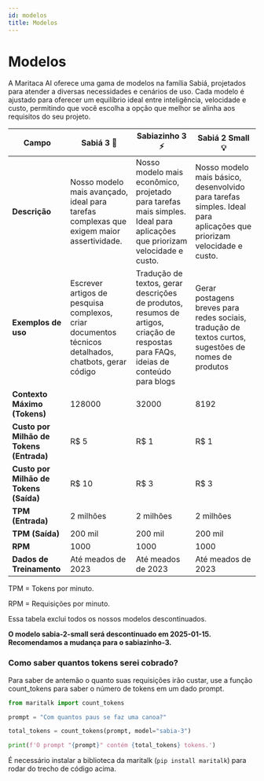 ```yaml
---
id: modelos
title: Modelos
---
```


# Modelos
A Maritaca AI oferece uma gama de modelos na família Sabiá, projetados para atender a diversas necessidades e cenários de uso. Cada modelo é ajustado para oferecer um equilíbrio ideal entre inteligência, velocidade e custo, permitindo que você escolha a opção que melhor se alinha aos requisitos do seu projeto.

| **Campo**                            | **Sabiá 3** 🥇                                                                                       | **Sabiazinho 3** ⚡                                                                                      | **Sabiá 2 Small** 💡                                                                            |
|--------------------------------------|-----------------------------------------------------------------------------------------------------|---------------------------------------------------------------------------------------------------------|--------------------------------------------------------------------------------------------------|
| **Descrição**                        | Nosso modelo mais avançado, ideal para tarefas complexas que exigem maior assertividade.            | Nosso modelo mais econômico, projetado para tarefas mais simples. Ideal para aplicações  que priorizam velocidade e custo. | Nosso modelo mais básico, desenvolvido para tarefas simples. Ideal para aplicações  que priorizam velocidade e custo. |
| **Exemplos de uso**                  | Escrever artigos de pesquisa complexos, criar documentos técnicos detalhados, chatbots, gerar código |  Tradução de textos, gerar descrições de produtos, resumos de artigos, criação de respostas para FAQs, ideias de conteúdo para blogs  | Gerar postagens breves para redes sociais, tradução de textos curtos, sugestões de nomes de produtos  |
| **Contexto Máximo (Tokens)**         | 128000                                                                                              | 32000                                                                                                    | 8192                                                                                             |
| **Custo por Milhão de Tokens (Entrada)** | R$ 5                                                                                              | R$ 1                                                                                                      | R$ 1                                                                                              |
| **Custo por Milhão de Tokens (Saída)**   | R$ 10                                                                                             | R$ 3                                                                                                      | R$ 3                                                                                              |
| **TPM (Entrada)**                    | 2 milhões                                                                                           | 2 milhões                                                                                                | 2 milhões                                                                                          |
| **TPM (Saída)**                      | 200 mil                                                                                            | 200 mil                                                                                                   | 200 mil                                                                                           |
| **RPM**                              | 1000                                                                                               | 1000                                                                                                      | 1000                                                                                              |
| **Dados de Treinamento**             | Até meados de 2023                                                                                 | Até meados de 2023                                                                                        | Até meados de 2023                                                                                 |




TPM = Tokens por minuto.

RPM = Requisições por minuto.

Essa tabela exclui todos os nossos modelos descontinuados.

**O modelo sabia-2-small será descontinuado em 2025-01-15. Recomendamos a mudança para o sabiazinho-3.**


### Como saber quantos tokens serei cobrado?
Para saber de antemão o quanto suas requisições irão custar, use a função count_tokens para saber o número de tokens em um dado prompt.
```python
from maritalk import count_tokens

prompt = "Com quantos paus se faz uma canoa?"

total_tokens = count_tokens(prompt, model="sabia-3")

print(f'O prompt "{prompt}" contém {total_tokens} tokens.')
```

É necessário instalar a biblioteca da maritalk (`pip install maritalk`) para rodar do trecho de código acima.
